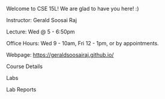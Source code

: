 Welcome to CSE 15L! We are glad to have you here! :)

Instructor: Gerald Soosai Raj

Lecture: Wed @ 5 - 6:50pm

Office Hours: Wed 9 - 10am, Fri 12 - 1pm, or by appointments.

Webpage: https://geraldsoosairaj.github.io/

Course Details

Labs

Lab Reports
